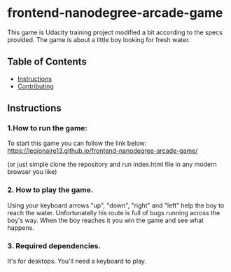 # frontend-nanodegree-arcade-game
This game is Udacity training project modified a bit according to the specs provided.
The game is about a little boy looking for fresh water.

## Table of Contents
* [Instructions](#instructions)
* [Contributing](#contributing)

## Instructions
### 1.How to run the game:
To start this game you can follow the link below:
https://legionaire13.github.io/frontend-nanodegree-arcade-game/ 

(or just simple clone the repository and run index.html file in any modern browser you like)

### 2. How to play the game.
Using your keyboard arrows "up", "down", "right" and "left" help the boy to reach the water. Unfortunatelly his route is full of bugs running across the boy's way. When the boy reaches it you win the game and see what happens.

### 3. Required dependencies.
It's for desktops. You'll need a keyboard to play.
